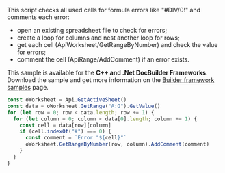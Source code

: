 This script checks all used cells for formula errors like "#DIV/0!" and comments each error:

- open an existing spreadsheet file to check for errors;
- create a loop for columns and nest another loop for rows;
- get each cell (ApiWorksheet/GetRangeByNumber) and check the value for errors;
- comment the cell (ApiRange/AddComment) if an error exists.

This sample is available for the **C++ and .Net DocBuilder Frameworks**.
Download the sample and get more information on the [Builder framework samples](../../../Document%20Builder/Builder%20Framework/Builder%20framework%20samples/Builder%20framework%20samples.md) page.

```ts document-builder={"document": {"url": "https://static.onlyoffice.com/assets/docs/samples/data_with_errors.xlsx"}, "documentType": "cell", "editorConfig": {"customization": {"zoom": 60}}}
const oWorksheet = Api.GetActiveSheet()
const data = oWorksheet.GetRange("A:G").GetValue()
for (let row = 0; row < data.length; row += 1) {
  for (let column = 0; column < data[0].length; column += 1) {
    const cell = data[row][column]
    if (cell.indexOf("#") === 0) {
      const comment = `Error "${cell}"`
      oWorksheet.GetRangeByNumber(row, column).AddComment(comment)
    }
  }
}
```

